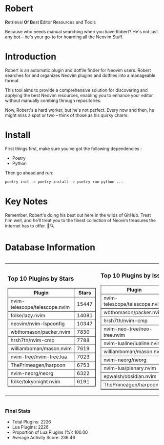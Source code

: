 # Robert

**R**etrieval
**O**f
**B**est
**E**ditor
**R**esources and
**T**ools

Because who needs manual searching when you have Robert?
He's not just any bot – he's your go-to for hoarding all the Neovim Stuff.

# Introduction
Robert is an automatic plugin and dotfile finder for Neovim users. Robert searches for and organizes Neovim plugins and dotfiles into a manageable format.

This tool aims to provide a comprehensive solution for discovering and applying the best Neovim resources, enabling you to enhance your editor without manually combing through repositories.

Now, Robert's a hard worker, but he's not perfect. Every now and then, he might miss a spot or two – think of those as his quirky charm. 

# Install
 First things first, make sure you've got the following dependencies :
  - Poetry 
  - Python 

Then go ahead and run:

```bash
poetry init -> poetry install -> poetry run python ...
```
# Key Notes

Remember, Robert's doing his best out here in the wilds of GitHub. Treat him well, and he'll treat you to the finest collection of Neovim treasures the internet has to offer. 🎩🔍


# Database Information

<div style='display:flex;flex-direction:row;justify-content:space-between;'><table><tr><td><h3>Top 10 Plugins by Stars</h3><table border="1"><tr><th>Plugin</th><th>Stars</th></tr><tr><td>nvim-telescope/telescope.nvim</td><td>15447</td></tr><tr><td>folke/lazy.nvim</td><td>14081</td></tr><tr><td>neovim/nvim-lspconfig</td><td>10347</td></tr><tr><td>wbthomason/packer.nvim</td><td>7830</td></tr><tr><td>hrsh7th/nvim-cmp</td><td>7788</td></tr><tr><td>williamboman/mason.nvim</td><td>7619</td></tr><tr><td>nvim-tree/nvim-tree.lua</td><td>7023</td></tr><tr><td>ThePrimeagen/harpoon</td><td>6753</td></tr><tr><td>nvim-neorg/neorg</td><td>6322</td></tr><tr><td>folke/tokyonight.nvim</td><td>6191</td></tr></table></td><td><h3>Top 10 Plugins by Issues</h3><table border="1"><tr><th>Plugin</th><th>Issues</th></tr><tr><td>nvim-telescope/telescope.nvim</td><td>361</td></tr><tr><td>wbthomason/packer.nvim</td><td>307</td></tr><tr><td>hrsh7th/nvim-cmp</td><td>276</td></tr><tr><td>nvim-neo-tree/neo-tree.nvim</td><td>223</td></tr><tr><td>nvim-lualine/lualine.nvim</td><td>222</td></tr><tr><td>williamboman/mason.nvim</td><td>187</td></tr><tr><td>nvim-neorg/neorg</td><td>176</td></tr><tr><td>nvim-lua/plenary.nvim</td><td>141</td></tr><tr><td>epwalsh/obsidian.nvim</td><td>116</td></tr><tr><td>ThePrimeagen/harpoon</td><td>115</td></tr></table></td><td><h3>Top 10 Plugins by Forks</h3><table border="1"><tr><th>Plugin</th><th>Forks</th></tr><tr><td>neovim/nvim-lspconfig</td><td>2054</td></tr><tr><td>nvim-telescope/telescope.nvim</td><td>823</td></tr><tr><td>nvim-tree/nvim-tree.lua</td><td>602</td></tr><tr><td>nvim-lualine/lualine.nvim</td><td>461</td></tr><tr><td>folke/tokyonight.nvim</td><td>410</td></tr><tr><td>hrsh7th/nvim-cmp</td><td>389</td></tr><tr><td>ThePrimeagen/harpoon</td><td>365</td></tr><tr><td>folke/lazy.nvim</td><td>337</td></tr><tr><td>jackMort/ChatGPT.nvim</td><td>310</td></tr><tr><td>nvimdev/lspsaga.nvim</td><td>285</td></tr></table></td></tr></table></div>

### Final Stats
- Total Plugins: 2226
- Lua Plugins: 2226
- Proportion of Lua Plugins (%): 100.00
- Average Activity Score: 236.46
